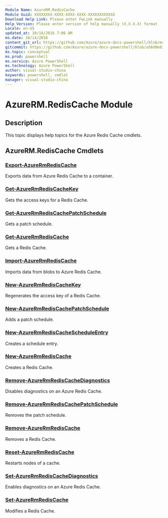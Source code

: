```yaml
---
Module Name: AzureRM.RedisCache
Module Guid: XXXXXXXX-XXXX-XXXX-XXXX-XXXXXXXXXXXX
Download Help Link: Please enter FwLink manually
Help Version: Please enter version of help manually (X.X.X.X) format
Locale: en-US
updated_at: 10/14/2016 7:06 AM
ms.date: 10/14/2016
content_git_url: https://github.com/Azure/azure-docs-powershell/blob/master/azureps-cmdlets-docs/ResourceManager/AzureRM.RedisCache/v2.0/CmdletMDs/AzureRM.RedisCache.md
gitcommit: https://github.com/Azure/azure-docs-powershell/blob/a56d0e01e65c2c33aa2af13dd29addc94ead6e88/azureps-cmdlets-docs/ResourceManager/AzureRM.RedisCache/v2.0/CmdletMDs/AzureRM.RedisCache.md
ms.topic: conceptual
ms.prod: powershell
ms.service: Azure PowerShell
ms.technology: Azure PowerShell
author: visual-studio-china
keywords: powershell, cmdlet
manager: visual-studio-china
---
```


# AzureRM.RedisCache Module
## Description
This topic displays help topics for the Azure Redis Cache cmdlets. 

## AzureRM.RedisCache Cmdlets
### [Export-AzureRmRedisCache](Export-AzureRmRedisCache.md)
Exports data from Azure Redis Cache to a container.


### [Get-AzureRmRedisCacheKey](Get-AzureRmRedisCacheKey.md)
Gets the access keys for a Redis Cache.


### [Get-AzureRmRedisCachePatchSchedule](Get-AzureRmRedisCachePatchSchedule.md)
Gets a patch schedule.


### [Get-AzureRmRedisCache](Get-AzureRmRedisCache.md)
Gets a Redis Cache.


### [Import-AzureRmRedisCache](Import-AzureRmRedisCache.md)
Imports data from blobs to Azure Redis Cache.


### [New-AzureRmRedisCacheKey](New-AzureRmRedisCacheKey.md)
Regenerates the access key of a Redis Cache.


### [New-AzureRmRedisCachePatchSchedule](New-AzureRmRedisCachePatchSchedule.md)
Adds a patch schedule.


### [New-AzureRmRedisCacheScheduleEntry](New-AzureRmRedisCacheScheduleEntry.md)
Creates a schedule entry.


### [New-AzureRmRedisCache](New-AzureRmRedisCache.md)
Creates a Redis Cache.


### [Remove-AzureRmRedisCacheDiagnostics](Remove-AzureRmRedisCacheDiagnostics.md)
Disables diagnostics on an Azure Redis Cache.


### [Remove-AzureRmRedisCachePatchSchedule](Remove-AzureRmRedisCachePatchSchedule.md)
Removes the patch schedule.


### [Remove-AzureRmRedisCache](Remove-AzureRmRedisCache.md)
Removes a Redis Cache.


### [Reset-AzureRmRedisCache](Reset-AzureRmRedisCache.md)
Restarts nodes of a cache.


### [Set-AzureRmRedisCacheDiagnostics](Set-AzureRmRedisCacheDiagnostics.md)
Enables diagnostics on an Azure Redis Cache.


### [Set-AzureRmRedisCache](Set-AzureRmRedisCache.md)
Modifies a Redis Cache.



